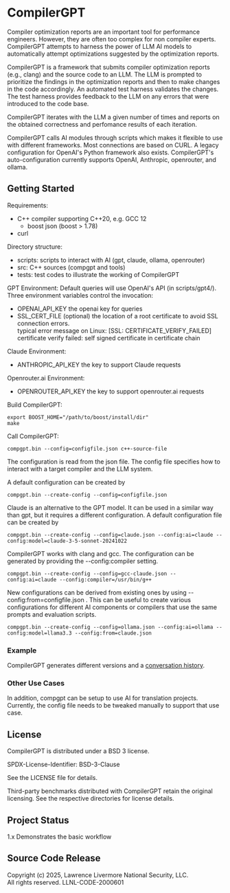 # CompilerGPT

Compiler optimization reports are an important tool for performance engineers. However, they are often too complex for non compiler experts. CompilerGPT attempts to harness the power of LLM AI models to automatically attempt optimizations suggested by the optimization reports.

CompilerGPT is a framework that submits compiler optimization reports (e.g., clang) and the source code to an LLM. The LLM is prompted to prioritize the findings in the optimization reports and then to make changes in the code accordingly. An automated test harness validates the changes. The test harness provides feedback to the LLM on any errors that were introduced to the code base.

CompilerGPT iterates with the LLM a given number of times and reports on the obtained correctness and perfomance results of each iteration.

CompilerGPT calls AI modules through scripts which makes it flexible to use with different frameworks. Most connections are based on CURL. A legacy configuration for OpenAI's Python framework also exists. CompilerGPT's auto-configuration currently supports OpenAI, Anthropic, openrouter, and ollama.


## Getting Started

Requirements:
* C++ compiler supporting C++20, e.g. GCC 12
  + boost json (boost > 1.78)
* curl

Directory structure:
* scripts: scripts to interact with AI (gpt, claude, ollama, openrouter)
* src: C++ sources (compgpt and tools)
* tests: test codes to illustrate the working of CompilerGPT

GPT Environment: Default queries will use OpenAI's API (in scripts/gpt4/). Three environment variables control the invocation:
* OPENAI\_API\_KEY the openai key for queries
* SSL\_CERT\_FILE (optional) the location of a root certificate to avoid SSL connection errors.\
  typical error message on Linux:  \[SSL: CERTIFICATE\_VERIFY\_FAILED\] certificate verify failed: self signed certificate in certificate chain

Claude Environment:
* ANTHROPIC_API_KEY the key to support Claude requests

Openrouter.ai Environment:
* OPENROUTER_API_KEY the key to support openrouter.ai requests

Build CompilerGPT:

    export BOOST_HOME="/path/to/boost/install/dir"
    make

Call CompilerGPT:

    compgpt.bin --config=configfile.json c++-source-file

The configuration is read from the json file. The config file specifies how to interact with a target compiler and the LLM system.


A default configuration can be created by

    compgpt.bin --create-config --config=configfile.json

Claude is an alternative to the GPT model. It can be used in a similar way than gpt, but it requires a different configuration. A default configuration file can be created by

    compgpt.bin --create-config --config=claude.json --config:ai=claude --config:model=claude-3-5-sonnet-20241022

CompilerGPT works with clang and gcc. The configuration can be generated by providing the --config:compiler setting.

    compgpt.bin --create-config --config=gcc-claude.json --config:ai=claude --config:compiler=/usr/bin/g++

New configurations can be derived from existing ones by using --config:from=configfile.json . This can be useful to create various configurations for different AI components or compilers that use the same prompts and evaluation scripts.

    compgpt.bin --create-config --config=ollama.json --config:ai=ollama --config:model=llama3.3 --config:from=claude.json


### Example

CompilerGPT generates different versions and a [conversation history](Example.md).


### Other Use Cases

In addition, compgpt can be setup to use AI for translation projects. Currently, the
config file needs to be tweaked manually to support that use case.


## License

CompilerGPT is distributed under a BSD 3 license.

SPDX-License-Identifier: BSD-3-Clause

See the LICENSE file for details.

Third-party benchmarks distributed with CompilerGPT retain the original licensing. See the respective directories for license details.


## Project Status

1.x Demonstrates the basic workflow


## Source Code Release

Copyright (c) 2025, Lawrence Livermore National Security, LLC.\
All rights reserved. LLNL-CODE-2000601


